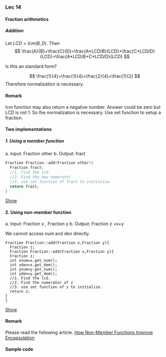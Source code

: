 ### Lec 14

#### Fraction arithmetics

##### Addition

Let $LCD=lcm(B,D)$. Then
$$
\frac{A}{B}+\frac{C}{D}=\frac{A*LCD/B}{LCD}+\frac{C*LCD/D}{LCD}=\frac{A*LCD/B+C*LCD/D}{LCD}
$$

Is this an standard form?

$$
\frac{1}{4}+\frac{1}{4}=\frac{2}{4}=\frac{1}{2}
$$
Therefore normalization is necessary.
#### Remark
lcm function may also return a negative number. Answer could be zero but LCD is not 1. So the normalization is necessary. Use set function to setup a fraction.
#### Two implementations
##### 1. Using a member function

a. Input: Fraction other
b. Output: fract

```c++
Fraction Fraction::add(Fraction other){
  Fraction fract;
  //1. Find the lcd.
  //2. Find the new numerator
  //3. use set function of fract to initialize.
  return fract;
}
```
[Show](http://cpp.sh/3unc)
#### 2. Using non-member function

a. Input: Fraction x , Fraction y
b. Output: Fraction z =x+y

We cannot access num and den directly.
```
Fraction Fraction::add(Fraction x,Fraction y){
  Fraction z;
  Fraction Fraction::add(Fraction x,Fraction y){
  Fraction z;
  int xnum=x.get_num();
  int xden=x.get_dem();
  int ynum=y.get_num();
  int yden=y.get_dem();
  //1. Find the lcd.
  //2. Find the numerator of z
  //3. use set function of z to initialize.
  return z;
}
}
```
[Show](http://cpp.sh/8vov)

#### Remark 
Please read the following article.
[How Non-Member Functions Improve Encapsulation](http://www.drdobbs.com/cpp/how-non-member-functions-improve-encapsu/184401197)

#### Sample code
```


```



